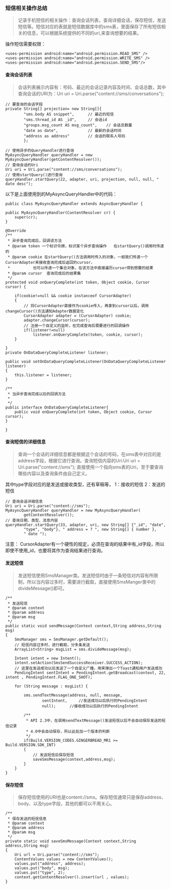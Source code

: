 ﻿### 短信相关操作总结

> 记录手机短信的相关操作：查询会话列表，查询详细会话，保存短信，发送短信等。短信对应的表就是短信数据库中的sms表，里面保存了所有短信相关的信息，可以根据系统提供的不同的uri,来查询想要的结果。

操作短信需要权限：

	<uses-permission android:name="android.permission.READ_SMS" />
    <uses-permission android:name="android.permission.WRITE_SMS" />
	<uses-permission android:name="android.permission.SEND_SMS"/>

#### 查询会话列表

> 会话列表展示内容有：号码、最近的会话记录内容及时间、会话总数，其中查询会话的URI为：Uri uri = Uri.parse("content://sms/conversations");

	// 要查询的会话字段
	private String[] projection= new String[]{
			"sms.body AS snippet",		// 最近的短信
			"sms.thread_id AS _id",		// 会话id
			"groups.msg_count AS msg_count",	// 会话总数量
			"date as date",				// 最新的会话时间
			"address as address"		// 会话的联系人号码
			};

	// 使用异步的QueryHandler进行查询
	MyAsyncQueryHandler queryHandler = new MyAsyncQueryHandler(getContentResolver());
	// 查询会话的Uri
	Uri uri = Uri.parse("content://sms/conversations");
	// 使用startQuery()进行查询
	queryHandler.startQuery(22, adapter, uri, projection, null, null, " date desc");

以下是上面使用到的MyAsyncQueryHandler中的代码：

	public class MyAsyncQueryHandler extends AsyncQueryHandler {

	public MyAsyncQueryHandler(ContentResolver cr) {
		super(cr);
	}
	
	@Override
	/**
	 * 异步查询完成后，回调该方法
	 * @param token 一个标识令牌，标识某个异步查询操作   在startQuery()调用时传递的
	 * @param cookie 在startQuery()方法调用时传入的对象，一般我们传递一个CursorAdapter来接收查询完成后返回的cursor，
	 * 			也可以传递一个集合对象，在该方法中直接遍历cursor得到想要的结果
	 * @param cursor  查询完成后的结果集
	 */
	protected void onQueryComplete(int token, Object cookie, Cursor cursor) {
		
		if(cookie!=null && cookie instanceof CursorAdapter)
		{
			// 将CursorAdapter直接作为cookie传入，再拿到cursor以后，调用changeCursor()方法通知Adapter数据变化
			CursorAdapter adapter = (CursorAdapter) cookie;
			adapter.changeCursor(cursor);
			// 注册一个自定义的监听，在完成查询后需要进行的回调操作
			if(listener!=null)
				listener.onQueryComplete(token, cookie, cursor);			
		}
		
	}
	private OnDataQueryCompleteListener listener;
	
	public void setOnDataQueryCompleteListener(OnDataQueryCompleteListener listener)
	{
		this.listener = listener;
	}
	
	/**
	 * 当异步查询完成以后的回调方法
	 *
	 */
	public interface OnDataQueryCompleteListener{
		public void onQueryComplete(int token, Object cookie, Cursor cursor);
	}

	}


#### 查询短信的详细信息

> 查询一个会话的详细信息都是根据这个会话的号码，在sms表中对应的是address字段，根据它进行查询。查询短信内容的Uri:Uri uri = Uri.parse("content://sms"); 直接使用一个指向sms表的Uri，至于要查询哪些内容以及查询条件由自己定义。

其中type字段对应的是发送或接收类型，还有草稿等， 1：接收的短信  2：发送的短信

	// 查询会话详细信息
	Uri uri = Uri.parse("content://sms");
	MyAsyncQueryHandler queryHandler = new MyAsyncQueryHandler(
			getContentResolver());
	// 查询日期、类型、消息内容
	queryHandler.startQuery(33, adapter, uri, new String[] {"_id", "date",
			"type", "body"}, " address = ? ", new String[] { number },
			" date ");		

注意： CursorAdapter有一个硬性的规定，必须在查询的结果中有_id字段，所以即使不使用_id，也要将其作为查询结果进行查询。

#### 发送短信

> 发送短信使用SmsManager类。发送短信时由于一条短信对内容有所限制，所以当内容过多时，需要进行截取，直接使用SmsManger类中的divideMessage()即可。

	/**
	 * 发送短信
	 * @param context
	 * @param address
	 * @param msg
	 */
	public static void sendMessage(Context context,String address,String msg)
	{		
		SmsManager sms = SmsManager.getDefault();
		// 短信内容过多时，进行截取，分多条发送
		ArrayList<String> msgList = sms.divideMessage(msg);
		
		Intent intent = new Intent();
		intent.setAction(SmsSendSuccessReceiver.SUCCESS_ACTION);
		// 这里在发送成功以后发送了一个自定义广播，用来弹出一个Toast通知用户发送成功
		PendingIntent sentIntent = PendingIntent.getBroadcast(context, 22, intent , PendingIntent.FLAG_ONE_SHOT);
		
		for (String message : msgList) {
			
			sms.sendTextMessage(address, null, message,
					sentIntent, 	//发送成功以后执行的PendingIntent
					null);		//接收成功以后执行的PendingIntent
			
			/**
			 * API 2.3中，在调用sendTextMessage()发送短信以后不会自动保存发送的短信记录
			 * 4.0中会自动保存，所以此处加一个版本的判断
			 */
			if(Build.VERSION_CODES.GINGERBREAD_MR1 >= Build.VERSION.SDK_INT)
			{
				// 发送短信后保存短信
				saveSmsMessage(context,address,msg);
			}
		}		
	}

#### 保存短信

> 保存短信使用的URI也是content://sms。保存短信通常只是保存address、body、以及type字段，其他的都可以不用关心。


	/**
	 * 保存发送的短信信息
	 * @param context
	 * @param address
	 * @param msg
	 */
	private static void saveSmsMessage(Context context,String address,String msg)
	{
		Uri url = Uri.parse("content://sms");
		ContentValues values = new ContentValues();
		values.put("address", address);
		values.put("body", msg);
		values.put("type", 2);
		context.getContentResolver().insert(url , values);
	}

	